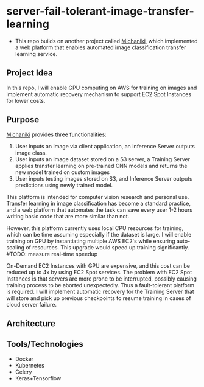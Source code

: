 # server-fail-tolerant-image-transfer-learning
- This repo builds on another project called [Michaniki](https://github.com/InsightDataCommunity/Michaniki), which implemented a web platform that enables automated image classification transfer learning service. 

## Project Idea
In this repo, I will enable GPU computing on AWS for training on images and implement automatic recovery mechanism to support EC2 Spot Instances for lower costs.

## Purpose
[Michaniki](https://github.com/InsightDataCommunity/Michaniki) provides three functionalities:
1. User inputs an image via client application, an Inference Server outputs image class.
2. User inputs an image dataset stored on a S3 server, a Training Server applies transfer learning on pre-trained CNN models and returns the new model trained on custom images
3. User inputs testing images stored on S3, and Inference Server outputs predictions using newly trained model.

This platform is intended for computer vision research and personal use. Transfer learning in image classification has become a standard practice, and a web platform that automates the task can save every user 1-2 hours writing basic code that are more similar than not. 

However, this platform currently uses local CPU resources for training, which can be time assuming especially if the dataset is large. I will enable training on GPU by instantiating multiple AWS EC2's while ensuring auto-scaling of resources. This upgrade would speed up training significantly. \#TODO: measure real-time speedup

On-Demand EC2 Instances with GPU are expensive, and this cost can be reduced up to 4x by using EC2 Spot services. The problem with EC2 Spot Instances is that servers are more prone to be interrupted, possibly causing training process to be aborted unexpectedly. Thus a fault-tolerant platform is required. I will implement automatic recovery for the Training Server that will store and pick up previous checkpoints to resume training in cases of cloud server failure.

## Architecture

## Tools/Technologies
- Docker
- Kubernetes
- Celery
- Keras+Tensorflow
